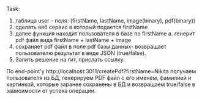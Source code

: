 Task:
1. таблица user - поля: (firstName, lastName, image(binary), pdf(binary))
2. сделать веб сервис в который подается firstName
3. далее функция находит пользователя в базе по firstName
a. генерит pdf файл вида firstName + lastName + image
4. сохраняет pdf файл в поле pdf базы данных- возвращает пользователю результат   в виде JSON (true/false).
5. Залить решение на гит, прислать ссылку.

По end-point'у http://localhost:3011/createPdf?firstName=Nikita получаем пользователя из БД, генерируем PDF файл с его
именем, фамилией и картинкой, которые заранее сохранены в БД и возвращаем true/false в зависимости от успеха операции.
